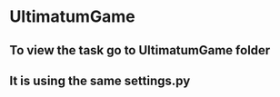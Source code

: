 # UltimatumGame
<h2>To view the task go to UltimatumGame folder</h2>
<h2>It is using the same settings.py</h2>
